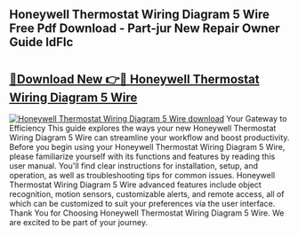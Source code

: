 ## Honeywell Thermostat Wiring Diagram 5 Wire Free Pdf Download - Part-jur New Repair Owner Guide ldFIc

# <h2><a href="http://dfskmp.blite.top/?on=Honeywell+Thermostat+Wiring+Diagram+5+Wire">🔗Download New 👉🔴 Honeywell Thermostat Wiring Diagram 5 Wire</a></h2>

[![Honeywell Thermostat Wiring Diagram 5 Wire download](https://i.imgur.com/lujVjoI.png)](http://dfskmp.blite.top/?on=Honeywell+Thermostat+Wiring+Diagram+5+Wire)
Your Gateway to Efficiency This guide explores the ways your new Honeywell Thermostat Wiring Diagram 5 Wire can streamline your workflow and boost productivity. Before you begin using your Honeywell Thermostat Wiring Diagram 5 Wire, please familiarize yourself with its functions and features by reading this user manual. You'll find clear instructions for installation, setup, and operation, as well as troubleshooting tips for common issues. Honeywell Thermostat Wiring Diagram 5 Wire advanced features include object recognition, motion sensors, customizable alerts, and remote access, all of which can be customized to suit your preferences via the user interface. Thank You for Choosing Honeywell Thermostat Wiring Diagram 5 Wire. We are excited to be part of your journey.
